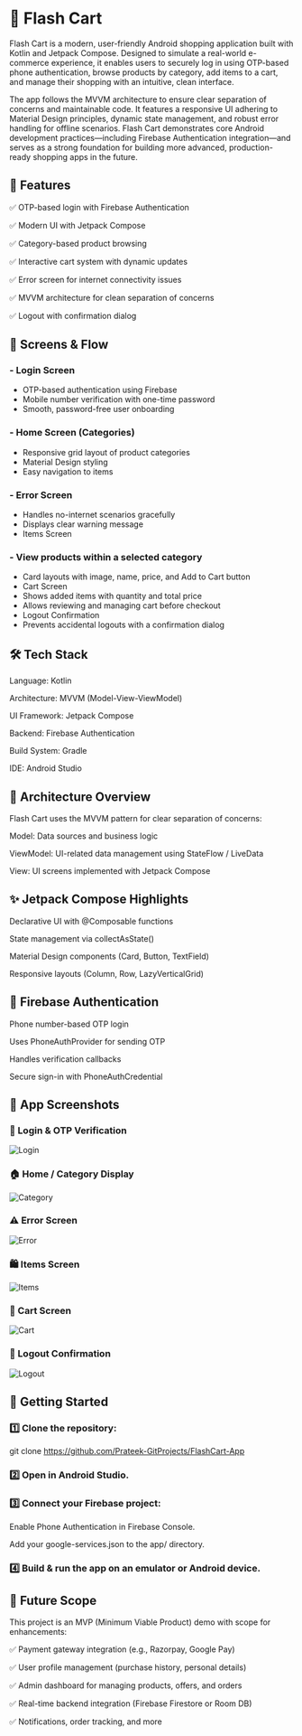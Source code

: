 # 📱 Flash Cart

Flash Cart is a modern, user-friendly Android shopping application built with Kotlin and Jetpack Compose.
Designed to simulate a real-world e-commerce experience, it enables users to securely log in using OTP-based phone authentication, browse products by category, add items to a cart, and manage their shopping with an intuitive, clean interface.

The app follows the MVVM architecture to ensure clear separation of concerns and maintainable code.
It features a responsive UI adhering to Material Design principles, dynamic state management, and robust error handling for offline scenarios.
Flash Cart demonstrates core Android development practices—including Firebase Authentication integration—and serves as a strong foundation for building more advanced, production-ready shopping apps in the future.

## 🌟 Features

✅ OTP-based login with Firebase Authentication

✅ Modern UI with Jetpack Compose

✅ Category-based product browsing

✅ Interactive cart system with dynamic updates

✅ Error screen for internet connectivity issues

✅ MVVM architecture for clean separation of concerns

✅ Logout with confirmation dialog

## 🎯 Screens & Flow

### - Login Screen
   - OTP-based authentication using Firebase
   - Mobile number verification with one-time password
   - Smooth, password-free user onboarding

### - Home Screen (Categories)
   - Responsive grid layout of product categories
   - Material Design styling
   - Easy navigation to items

### - Error Screen
   - Handles no-internet scenarios gracefully
   - Displays clear warning message
   - Items Screen

### - View products within a selected category
   - Card layouts with image, name, price, and Add to Cart button
   - Cart Screen
   - Shows added items with quantity and total price
   - Allows reviewing and managing cart before checkout
   - Logout Confirmation
   - Prevents accidental logouts with a confirmation dialog

## 🛠️ Tech Stack
Language: Kotlin

Architecture: MVVM (Model-View-ViewModel)

UI Framework: Jetpack Compose

Backend: Firebase Authentication

Build System: Gradle

IDE: Android Studio

## 🧩 Architecture Overview
Flash Cart uses the MVVM pattern for clear separation of concerns:

Model: Data sources and business logic

ViewModel: UI-related data management using StateFlow / LiveData

View: UI screens implemented with Jetpack Compose

## ✨ Jetpack Compose Highlights

Declarative UI with @Composable functions

State management via collectAsState()

Material Design components (Card, Button, TextField)

Responsive layouts (Column, Row, LazyVerticalGrid)

## 🔐 Firebase Authentication
Phone number-based OTP login

Uses PhoneAuthProvider for sending OTP

Handles verification callbacks

Secure sign-in with PhoneAuthCredential

## 📸 App Screenshots

### 🔐 Login & OTP Verification

![Login](Screenshots/LoginOTP.jpg)

### 🏠 Home / Category Display

![Category](Screenshots/Category.jpg)

### ⚠️ Error Screen

![Error](Screenshots/Error.jpg)

### 🛍️ Items Screen

![Items](Screenshots/Items.jpg)

### 🛒 Cart Screen

![Cart](Screenshots/Cart.jpg)

### 🚪 Logout Confirmation

![Logout](Screenshots/Logout.jpg)

## 🚀 Getting Started

### 1️⃣ Clone the repository:
git clone https://github.com/Prateek-GitProjects/FlashCart-App

### 2️⃣ Open in Android Studio.

### 3️⃣ Connect your Firebase project:

Enable Phone Authentication in Firebase Console.

Add your google-services.json to the app/ directory.

### 4️⃣ Build & run the app on an emulator or Android device.

## 🧭 Future Scope
This project is an MVP (Minimum Viable Product) demo with scope for enhancements:

✅ Payment gateway integration (e.g., Razorpay, Google Pay)

✅ User profile management (purchase history, personal details)

✅ Admin dashboard for managing products, offers, and orders

✅ Real-time backend integration (Firebase Firestore or Room DB)

✅ Notifications, order tracking, and more

